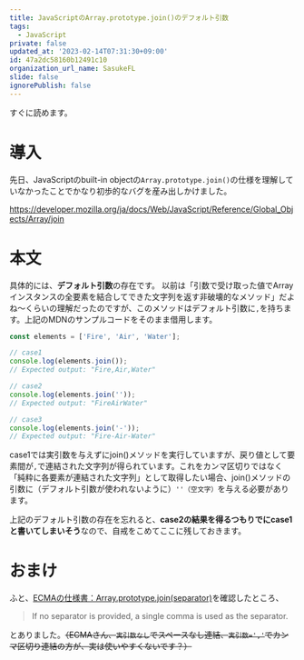 ```yaml
---
title: JavaScriptのArray.prototype.join()のデフォルト引数
tags:
  - JavaScript
private: false
updated_at: '2023-02-14T07:31:30+09:00'
id: 47a2dc58160b12491c10
organization_url_name: SasukeFL
slide: false
ignorePublish: false
---
```

すぐに読めます。

# 導入
先日、JavaScriptのbuilt-in objectの`Array.prototype.join()`の仕様を理解していなかったことでかなり初歩的なバグを産み出しかけました。

https://developer.mozilla.org/ja/docs/Web/JavaScript/Reference/Global_Objects/Array/join

# 本文
具体的には、**デフォルト引数**の存在です。
以前は「引数で受け取った値でArrayインスタンスの全要素を結合してできた文字列を返す非破壊的なメソッド」だよね〜くらいの理解だったのですが、このメソッドはデフォルト引数に`,`を持ちます。上記のMDNのサンプルコードをそのまま借用します。

``` typescript
const elements = ['Fire', 'Air', 'Water'];

// case1
console.log(elements.join());
// Expected output: "Fire,Air,Water"

// case2
console.log(elements.join(''));
// Expected output: "FireAirWater"

// case3
console.log(elements.join('-'));
// Expected output: "Fire-Air-Water"
```

case1では実引数を与えずにjoin()メソッドを実行していますが、戻り値として要素間が`,`で連結された文字列が得られています。これをカンマ区切りではなく「純粋に各要素が連結された文字列」として取得したい場合、join()メソッドの引数に（デフォルト引数が使われないように）`''（空文字）`を与える必要があります。

上記のデフォルト引数の存在を忘れると、**case2の結果を得るつもりでにcase1と書いてしまいそう**なので、自戒をこめてここに残しておきます。

# おまけ
ふと、[ECMAの仕様書：Array.prototype.join(separator)](https://tc39.es/ecma262/multipage/indexed-collections.html#sec-array.prototype.join)を確認したところ、
> If no separator is provided, a single comma is used as the separator.

とありました。~~（ECMAさん、`実引数なし`でスペースなし連結、`実引数=','`でカンマ区切り連結の方が、実は使いやすくないです？）~~
